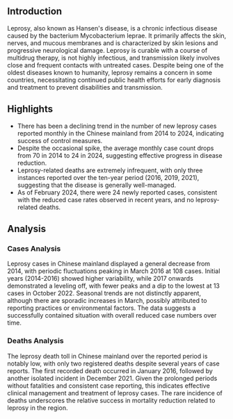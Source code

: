## Introduction

Leprosy, also known as Hansen's disease, is a chronic infectious disease caused by the bacterium Mycobacterium leprae. It primarily affects the skin, nerves, and mucous membranes and is characterized by skin lesions and progressive neurological damage. Leprosy is curable with a course of multidrug therapy, is not highly infectious, and transmission likely involves close and frequent contacts with untreated cases. Despite being one of the oldest diseases known to humanity, leprosy remains a concern in some countries, necessitating continued public health efforts for early diagnosis and treatment to prevent disabilities and transmission.

## Highlights

- There has been a declining trend in the number of new leprosy cases reported monthly in the Chinese mainland from 2014 to 2024, indicating success of control measures. <br/>
- Despite the occasional spike, the average monthly case count drops from 70 in 2014 to 24 in 2024, suggesting effective progress in disease reduction. <br/>
- Leprosy-related deaths are extremely infrequent, with only three instances reported over the ten-year period (2016, 2019, 2021), suggesting that the disease is generally well-managed. <br/>
- As of February 2024, there were 24 newly reported cases, consistent with the reduced case rates observed in recent years, and no leprosy-related deaths.

## Analysis

### Cases Analysis
Leprosy cases in Chinese mainland displayed a general decrease from 2014, with periodic fluctuations peaking in March 2016 at 108 cases. Initial years (2014-2016) showed higher variability, while 2017 onwards demonstrated a leveling off, with fewer peaks and a dip to the lowest at 13 cases in October 2022. Seasonal trends are not distinctly apparent, although there are sporadic increases in March, possibly attributed to reporting practices or environmental factors. The data suggests a successfully contained situation with overall reduced case numbers over time.

### Deaths Analysis
The leprosy death toll in Chinese mainland over the reported period is notably low, with only two registered deaths despite several years of case reports. The first recorded death occurred in January 2016, followed by another isolated incident in December 2021. Given the prolonged periods without fatalities and consistent case reporting, this indicates effective clinical management and treatment of leprosy cases. The rare incidence of deaths underscores the relative success in mortality reduction related to leprosy in the region.
